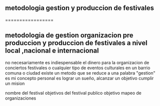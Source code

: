 ## metodologia gestion  y produccion de festivales
=================

## metodologia de gestion organizacion pre produccion y produccion de festivales  a nivel local ,nacional e internacional
no necesariamente es indiespensable el dinero para la organizacion de conciertos festivales o cualquier tipo de eventos culturales en un barrio comuna o ciudad existe un metodo que se reduce a una palabra  "gestion" es mi concepto personal es lograr un sueño, alcanzar un objetivo cumplir un mision



nombre del festival 
objetivos del festival
publico objetivo
mapeo de organizaciones
